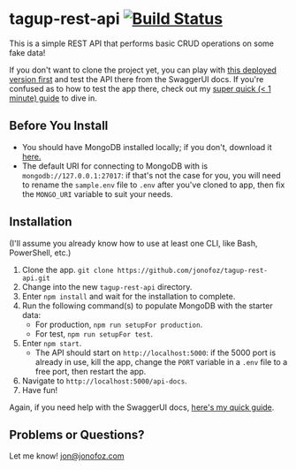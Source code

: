 

tagup-rest-api [![Build Status](https://travis-ci.com/jonofoz/tagup-rest-api.svg?token=o3itZ4YG7Vp8DyLad8P4&branch=master)](https://travis-ci.com/jonofoz/tagup-rest-api)
==============

This is a simple REST API that performs basic CRUD operations on some fake data!

If you don't want to clone the project yet, you can play with [this deployed version first](https://simple-rest-api-jonofoz.herokuapp.com/api-docs/#/) and test the API there from the SwaggerUI docs. If you're confused as to how to test the app there, check out my [super quick (< 1 minute) guide](#link-to-guide) to dive in.



Before You Install
------------------
- You should have MongoDB installed locally; if you don't, download it [here.](https://www.mongodb.com/try/download/community) 
- The default URI for connecting to MongoDB with is `mongodb://127.0.0.1:27017`: if that's not the case for you, you will need to rename the `sample.env` file to `.env` after you've cloned to app, then fix the `MONGO_URI` variable to suit your needs.

Installation
------------
(I'll assume you already know how to use at least one CLI, like Bash, PowerShell, etc.)

1. Clone the app.
`git clone https://github.com/jonofoz/tagup-rest-api.git`
2. Change into the new `tagup-rest-api` directory.
3. Enter `npm install` and wait for the installation to complete.
4. Run the following command(s) to populate MongoDB with the starter data:
    - For production, `npm run setupFor production`.
    - For test, `npm run setupFor test`.
5. Enter `npm start`. 
    - The API should start on `http://localhost:5000`: if the 5000 port is already in use, kill the app, change the `PORT` variable in a `.env` file to a free port, then restart the app.
6. Navigate to `http://localhost:5000/api-docs`.
7. Have fun!

Again, if you need help with the SwaggerUI docs, [here's my quick guide](#link-to-guide).

Problems or Questions?
----------------------
Let me know!
jon@jonofoz.com


